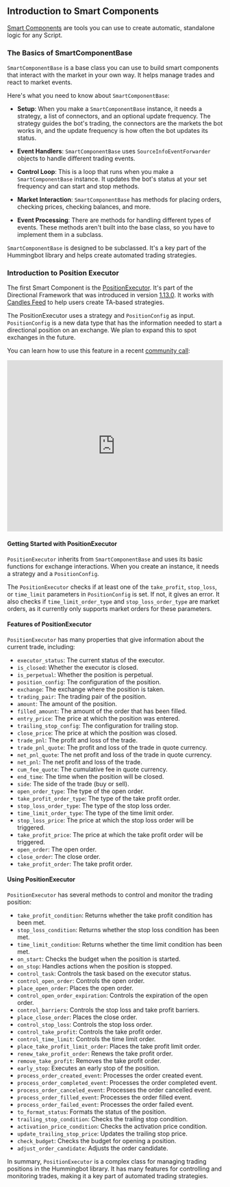 ## Introduction to Smart Components

[Smart Components](https://github.com/hummingbot/hummingbot/tree/master/hummingbot/smart_components) are tools you can use to create automatic, standalone logic for any Script.

### The Basics of SmartComponentBase

`SmartComponentBase` is a base class you can use to build smart components that interact with the market in your own way. It helps manage trades and react to market events.

Here's what you need to know about `SmartComponentBase`:

- **Setup**: When you make a `SmartComponentBase` instance, it needs a strategy, a list of connectors, and an optional update frequency. The strategy guides the bot's trading, the connectors are the markets the bot works in, and the update frequency is how often the bot updates its status.

- **Event Handlers**: `SmartComponentBase` uses `SourceInfoEventForwarder` objects to handle different trading events.

- **Control Loop**: This is a loop that runs when you make a `SmartComponentBase` instance. It updates the bot's status at your set frequency and can start and stop methods.

- **Market Interaction**: `SmartComponentBase` has methods for placing orders, checking prices, checking balances, and more.

- **Event Processing**: There are methods for handling different types of events. These methods aren't built into the base class, so you have to implement them in a subclass.

`SmartComponentBase` is designed to be subclassed. It's a key part of the Hummingbot library and helps create automated trading strategies.

### Introduction to Position Executor

The first Smart Component is the [PositionExecutor](https://github.com/hummingbot/hummingbot/blob/master/hummingbot/smart_components/position_executor/position_executor.py). It's part of the Directional Framework that was introduced in version [1.13.0](/release-notes/1.13.0/#directional-framework). It works with [Candles Feed](./candles-feed.md) to help users create TA-based strategies.

The PositionExecutor uses a strategy and `PositionConfig` as input. `PositionConfig` is a new data type that has the information needed to start a directional position on an exchange. We plan to expand this to spot exchanges in the future.

You can learn how to use this feature in a recent [community call](/#community-calls):

<iframe style="width:100%; min-height:400px;" src="https://www.youtube.com/embed/X63rACPjtUE" frameborder="0" allow="accelerometer; autoplay; encrypted-media; gyroscope; picture-in-picture" allowfullscreen></iframe>

#### Getting Started with PositionExecutor

`PositionExecutor` inherits from `SmartComponentBase` and uses its basic functions for exchange interactions. When you create an instance, it needs a strategy and a `PositionConfig`.

The `PositionExecutor` checks if at least one of the `take_profit`, `stop_loss`, or `time_limit` parameters in `PositionConfig` is set. If not, it gives an error. It also checks if `time_limit_order_type` and `stop_loss_order_type` are market orders, as it currently only supports market orders for these parameters.

#### Features of PositionExecutor

`PositionExecutor` has many properties that give information about the current trade, including:

- `executor_status`: The current status of the executor.
- `is_closed`: Whether the executor is closed.
- `is_perpetual`: Whether the position is perpetual.
- `position_config`: The configuration of the position.
- `exchange`: The exchange where the position is taken.
- `trading_pair`: The trading pair of the position.
- `amount`: The amount of the position.
- `filled_amount`: The amount of the order that has been filled.
- `entry_price`: The price at which the position was entered.
- `trailing_stop_config`: The configuration for trailing stop.
- `close_price`: The price at which the position was closed.
- `trade_pnl`: The profit and loss of the trade.
- `trade_pnl_quote`: The profit and loss of the trade in quote currency.
- `net_pnl_quote`: The net profit and loss of the trade in quote currency.
- `net_pnl`: The net profit and loss of the trade.
- `cum_fee_quote`: The cumulative fee in quote currency.
- `end_time`: The time when the position will be closed.
- `side`: The side of the trade (buy or sell).
- `open_order_type`: The type of the open order.
- `take_profit_order_type`: The type of the take profit order.
- `stop_loss_order_type`: The type of the stop loss order.
- `time_limit_order_type`: The type of the time limit order.
- `stop_loss_price`: The price at which the stop loss order will be triggered.
- `take_profit_price`: The price at which the take profit order will be triggered.
- `open_order`: The open order.
- `close_order`: The close order.
- `take_profit_order`: The take profit order.

#### Using PositionExecutor

`PositionExecutor` has several methods to control and monitor the trading position:

- `take_profit_condition`: Returns whether the take profit condition has been met.
- `stop_loss_condition`: Returns whether the stop loss condition has been met.
- `time_limit_condition`: Returns whether the time limit condition has been met.
- `on_start`: Checks the budget when the position is started.
- `on_stop`: Handles actions when the position is stopped.
- `control_task`: Controls the task based on the executor status.
- `control_open_order`: Controls the open order.
- `place_open_order`: Places the open order.
- `control_open_order_expiration`: Controls the expiration of the open order.
- `control_barriers`: Controls the stop loss and take profit barriers.
- `place_close_order`: Places the close order.
- `control_stop_loss`: Controls the stop loss order.
- `control_take_profit`: Controls the take profit order.
- `control_time_limit`: Controls the time limit order.
- `place_take_profit_limit_order`: Places the take profit limit order.
- `renew_take_profit_order`: Renews the take profit order.
- `remove_take_profit`: Removes the take profit order.
- `early_stop`: Executes an early stop of the position.
- `process_order_created_event`: Processes the order created event.
- `process_order_completed_event`: Processes the order completed event.
- `process_order_canceled_event`: Processes the order cancelled event.
- `process_order_filled_event`: Processes the order filled event.
- `process_order_failed_event`: Processes the order failed event.
- `to_format_status`: Formats the status of the position.
- `trailing_stop_condition`: Checks the trailing stop condition.
- `activation_price_condition`: Checks the activation price condition.
- `update_trailing_stop_price`: Updates the trailing stop price.
- `check_budget`: Checks the budget for opening a position.
- `adjust_order_candidate`: Adjusts the order candidate.


In summary, `PositionExecutor` is a complex class for managing trading positions in the Hummingbot library. It has many features for controlling and monitoring trades, making it a key part of automated trading strategies.